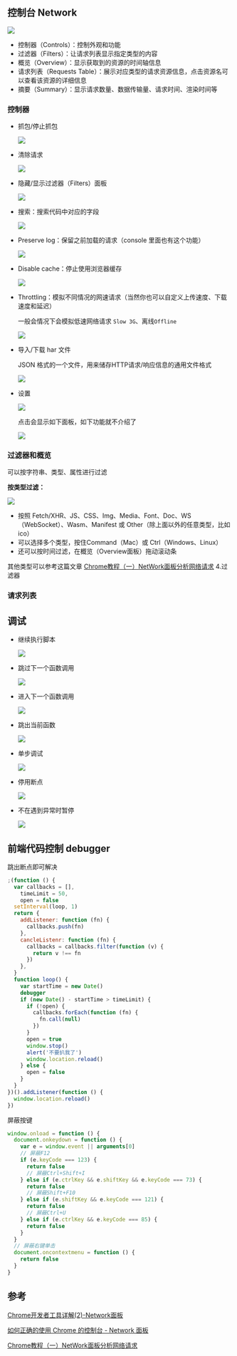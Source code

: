 ## 控制台 Network

![](https://gitee.com/lilyn/pic/raw/master/js-img/%E6%8E%A7%E5%88%B6%E5%8F%B0Network1.png)

- 控制器（Controls）：控制外观和功能
- 过滤器（Filters）：让请求列表显示指定类型的内容
- 概览（Overview）：显示获取到的资源的时间轴信息
- 请求列表（Requests Table）：展示对应类型的请求资源信息，点击资源名可以查看该资源的详细信息
- 摘要（Summary）：显示请求数量、数据传输量、请求时间、渲染时间等

### 控制器

- 抓包/停止抓包

  ![](https://gitee.com/lilyn/pic/raw/master/js-img/%E6%8A%93%E5%8C%85.png)

- 清除请求

  ![](https://gitee.com/lilyn/pic/raw/master/js-img/%E6%B8%85%E9%99%A4%E8%AF%B7%E6%B1%82.png)

- 隐藏/显示过滤器（Filters）面板

  ![](https://gitee.com/lilyn/pic/raw/master/js-img/%E6%98%BE%E7%A4%BA%E8%BF%87%E6%BB%A4%E9%9D%A2%E6%9D%BF.png)

- 搜索：搜索代码中对应的字段

  ![](https://gitee.com/lilyn/pic/raw/master/js-img/%E6%90%9C%E7%B4%A2.png)

- Preserve log：保留之前加载的请求（console 里面也有这个功能）

  ![](https://gitee.com/lilyn/pic/raw/master/js-img/preservelog.png)

- Disable cache：停止使用浏览器缓存

  ![](https://gitee.com/lilyn/pic/raw/master/js-img/disable%20cache.png)

- Throttling：模拟不同情况的网速请求（当然你也可以自定义上传速度、下载速度和延迟）

  一般会情况下会模拟低速网络请求 `Slow 3G`、离线`Offline`

  ![](https://gitee.com/lilyn/pic/raw/master/js-img/throttling.png)

- 导入/下载 har 文件

  JSON 格式的一个文件，用来储存HTTP请求/响应信息的通用文件格式

  ![](https://gitee.com/lilyn/pic/raw/master/js-img/harfile.png)

- 设置

  ![](https://gitee.com/lilyn/pic/raw/master/js-img/settings.png)

  点击会显示如下面板，如下功能就不介绍了

  ![](https://gitee.com/lilyn/pic/raw/master/js-img/settingshow.png)

  

### 过滤器和概览

可以按字符串、类型、属性进行过滤

**按类型过滤：**

![](https://gitee.com/lilyn/pic/raw/master/js-img/Filters%E8%BF%87%E6%BB%A4%E5%99%A8.png)

- 按照 Fetch/XHR、JS、CSS、Img、Media、Font、Doc、WS（WebSocket）、Wasm、Manifest 或 Other（除上面以外的任意类型，比如 ico）
- 可以选择多个类型，按住Command（Mac）或 Ctrl（Windows、Linux）
- 还可以按时间过滤，在概览（Overview面板）拖动滚动条

其他类型可以参考这篇文章 [Chrome教程（一）NetWork面板分析网络请求](https://www.cnblogs.com/ywsoftware/p/10996078.html) 4.过滤器 

### 请求列表

## 调试

- 继续执行脚本

  ![](https://gitee.com/lilyn/pic/raw/master/js-img/%E7%BB%A7%E7%BB%AD%E6%89%A7%E8%A1%8C%E8%84%9A%E6%9C%AC.png)

- 跳过下一个函数调用

  ![](https://gitee.com/lilyn/pic/raw/master/js-img/%E8%B7%B3%E8%BF%87%E4%B8%8B%E4%B8%80%E4%B8%AA%E5%87%BD%E6%95%B0%E8%B0%83%E7%94%A8.png)

- 进入下一个函数调用

  ![](https://gitee.com/lilyn/pic/raw/master/js-img/%E8%BF%9B%E5%85%A5%E4%B8%8B%E4%B8%80%E4%B8%AA%E5%87%BD%E6%95%B0%E8%B0%83%E7%94%A8.png)

- 跳出当前函数

  ![](https://gitee.com/lilyn/pic/raw/master/js-img/%E8%B7%B3%E5%87%BA%E5%BD%93%E5%89%8D%E5%87%BD%E6%95%B0.png)

- 单步调试

  ![](https://gitee.com/lilyn/pic/raw/master/js-img/%E5%8D%95%E6%AD%A5%E8%B0%83%E8%AF%95.png)

- 停用断点

  ![](https://gitee.com/lilyn/pic/raw/master/js-img/%E5%81%9C%E7%94%A8%E6%96%AD%E7%82%B9.png)

- 不在遇到异常时暂停

  ![](https://gitee.com/lilyn/pic/raw/master/js-img/%E4%B8%8D%E5%9C%A8%E9%81%87%E5%88%B0%E5%BC%82%E5%B8%B8%E6%97%B6%E6%9A%82%E5%81%9C.png)

## 前端代码控制 debugger

跳出断点即可解决

```js
;(function () {
  var callbacks = [],
    timeLimit = 50,
    open = false
  setInterval(loop, 1)
  return {
    addListener: function (fn) {
      callbacks.push(fn)
    },
    cancleListenr: function (fn) {
      callbacks = callbacks.filter(function (v) {
        return v !== fn
      })
    },
  }
  function loop() {
    var startTime = new Date()
    debugger
    if (new Date() - startTime > timeLimit) {
      if (!open) {
        callbacks.forEach(function (fn) {
          fn.call(null)
        })
      }
      open = true
      window.stop()
      alert('不要扒我了')
      window.location.reload()
    } else {
      open = false
    }
  }
})().addListener(function () {
  window.location.reload()
})
```

屏蔽按键

```js
window.onload = function () {
  document.onkeydown = function () {
    var e = window.event || arguments[0]
    // 屏蔽F12
    if (e.keyCode === 123) {
      return false
      // 屏蔽Ctrl+Shift+I
    } else if (e.ctrlKey && e.shiftKey && e.keyCode === 73) {
      return false
      // 屏蔽Shift+F10
    } else if (e.shiftKey && e.keyCode === 121) {
      return false
      // 屏蔽Ctrl+U
    } else if (e.ctrlKey && e.keyCode === 85) {
      return false
    }
  }
  // 屏蔽右键单击
  document.oncontextmenu = function () {
    return false
  }
}
```

## 参考

[Chrome开发者工具详解(2)-Network面板](https://www.cnblogs.com/charliechu/p/5981346.html)

[如何正确的使用 Chrome 的控制台 - Network 面板](https://blog.csdn.net/weixin_39933264/article/details/103239510)

[Chrome教程（一）NetWork面板分析网络请求](https://www.cnblogs.com/ywsoftware/p/10996078.html)

